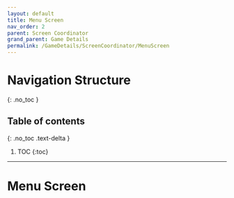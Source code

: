 ```yaml
---
layout: default
title: Menu Screen
nav_order: 2
parent: Screen Coordinator
grand_parent: Game Details
permalink: /GameDetails/ScreenCoordinator/MenuScreen
---
```


# Navigation Structure
{: .no_toc }

## Table of contents
{: .no_toc .text-delta }

1. TOC
{:toc}

---

# Menu Screen

